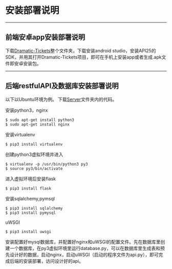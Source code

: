 # 安装部署说明
---
## 前端安卓app安装部署说明  
下载[Dramatic-Tickets](https://github.com/dramaticTickets/dramatic-tickets/tree/master/Dramatic-Tickets)整个文件夹，下载安装android studio，安装API25的SDK，并用其打开Dramatic-Tickets项目，即可在手机上安装app或者生成.apk文件即安卓安装包。

---
## 后端restfulAPI及数据库安装部署说明
以下以Ubuntu环境为例。
下载[Server](https://github.com/dramaticTickets/dramatic-tickets/tree/master/Server)文件夹内的代码。

安装python3，nginx
```
$ sudo apt-get install python3
$ sudo apt-get install nginx
```

安装virtualenv
```
$ pip3 install virtualenv
```

创建python3虚拟环境并进入
```
$ virtualenv -p /usr/bin/python3 py3
$ source py3/bin/activate
```

进入虚拟环境后安装flask
```
$ pip3 install flask
```

安装sqlalchemy,pymsql
```
$ pip3 install sqlalchemy
$ pip3 install pymysql
```

uWSGI
```
$ pip3 install uwsgi
```

安装配置好mysql数据库，并配置好nginx和uWSGI的配置文件。先在数据库里创建一个数据库，在py3虚拟环境里运行database.py，可以在数据库里生成表和预先设计好的数据，启动nginx，启动uWSGI（启动的程序文件为api.py），即可完成后端的安装部署，访问设计好的api。
